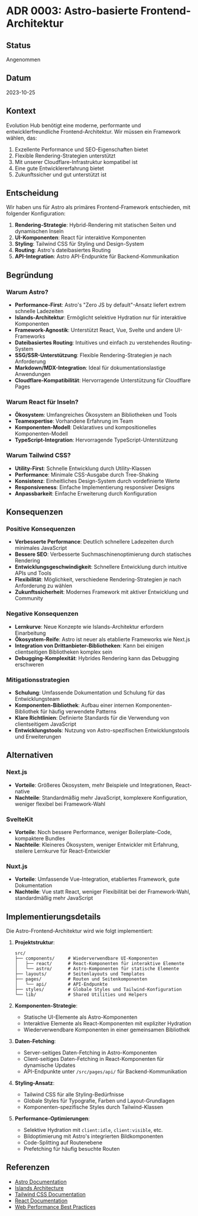 # ADR 0003: Astro-basierte Frontend-Architektur

## Status

Angenommen

## Datum

2023-10-25

## Kontext

Evolution Hub benötigt eine moderne, performante und entwicklerfreundliche Frontend-Architektur. Wir müssen ein Framework wählen, das:

1. Exzellente Performance und SEO-Eigenschaften bietet
2. Flexible Rendering-Strategien unterstützt
3. Mit unserer Cloudflare-Infrastruktur kompatibel ist
4. Eine gute Entwicklererfahrung bietet
5. Zukunftssicher und gut unterstützt ist

## Entscheidung

Wir haben uns für Astro als primäres Frontend-Framework entschieden, mit folgender Konfiguration:

1. **Rendering-Strategie**: Hybrid-Rendering mit statischen Seiten und dynamischen Inseln
2. **UI-Komponenten**: React für interaktive Komponenten
3. **Styling**: Tailwind CSS für Styling und Design-System
4. **Routing**: Astro's dateibasiertes Routing
5. **API-Integration**: Astro API-Endpunkte für Backend-Kommunikation

## Begründung

### Warum Astro?

- **Performance-First**: Astro's "Zero JS by default"-Ansatz liefert extrem schnelle Ladezeiten
- **Islands-Architektur**: Ermöglicht selektive Hydration nur für interaktive Komponenten
- **Framework-Agnostik**: Unterstützt React, Vue, Svelte und andere UI-Frameworks
- **Dateibasiertes Routing**: Intuitives und einfach zu verstehendes Routing-System
- **SSG/SSR-Unterstützung**: Flexible Rendering-Strategien je nach Anforderung
- **Markdown/MDX-Integration**: Ideal für dokumentationslastige Anwendungen
- **Cloudflare-Kompatibilität**: Hervorragende Unterstützung für Cloudflare Pages

### Warum React für Inseln?

- **Ökosystem**: Umfangreiches Ökosystem an Bibliotheken und Tools
- **Teamexpertise**: Vorhandene Erfahrung im Team
- **Komponenten-Modell**: Deklaratives und kompositionelles Komponenten-Modell
- **TypeScript-Integration**: Hervorragende TypeScript-Unterstützung

### Warum Tailwind CSS?

- **Utility-First**: Schnelle Entwicklung durch Utility-Klassen
- **Performance**: Minimale CSS-Ausgabe durch Tree-Shaking
- **Konsistenz**: Einheitliches Design-System durch vordefinierte Werte
- **Responsiveness**: Einfache Implementierung responsiver Designs
- **Anpassbarkeit**: Einfache Erweiterung durch Konfiguration

## Konsequenzen

### Positive Konsequenzen

- **Verbesserte Performance**: Deutlich schnellere Ladezeiten durch minimales JavaScript
- **Bessere SEO**: Verbesserte Suchmaschinenoptimierung durch statisches Rendering
- **Entwicklungsgeschwindigkeit**: Schnellere Entwicklung durch intuitive APIs und Tools
- **Flexibilität**: Möglichkeit, verschiedene Rendering-Strategien je nach Anforderung zu wählen
- **Zukunftssicherheit**: Modernes Framework mit aktiver Entwicklung und Community

### Negative Konsequenzen

- **Lernkurve**: Neue Konzepte wie Islands-Architektur erfordern Einarbeitung
- **Ökosystem-Reife**: Astro ist neuer als etablierte Frameworks wie Next.js
- **Integration von Drittanbieter-Bibliotheken**: Kann bei einigen clientseitigen Bibliotheken komplex sein
- **Debugging-Komplexität**: Hybrides Rendering kann das Debugging erschweren

### Mitigationsstrategien

- **Schulung**: Umfassende Dokumentation und Schulung für das Entwicklungsteam
- **Komponenten-Bibliothek**: Aufbau einer internen Komponenten-Bibliothek für häufig verwendete Patterns
- **Klare Richtlinien**: Definierte Standards für die Verwendung von clientseitigem JavaScript
- **Entwicklungstools**: Nutzung von Astro-spezifischen Entwicklungstools und Erweiterungen

## Alternativen

### Next.js

- **Vorteile**: Größeres Ökosystem, mehr Beispiele und Integrationen, React-native
- **Nachteile**: Standardmäßig mehr JavaScript, komplexere Konfiguration, weniger flexibel bei Framework-Wahl

### SvelteKit

- **Vorteile**: Noch bessere Performance, weniger Boilerplate-Code, kompaktere Bundles
- **Nachteile**: Kleineres Ökosystem, weniger Entwickler mit Erfahrung, steilere Lernkurve für React-Entwickler

### Nuxt.js

- **Vorteile**: Umfassende Vue-Integration, etabliertes Framework, gute Dokumentation
- **Nachteile**: Vue statt React, weniger Flexibilität bei der Framework-Wahl, standardmäßig mehr JavaScript

## Implementierungsdetails

Die Astro-Frontend-Architektur wird wie folgt implementiert:

1. **Projektstruktur**:

   ```
   src/
   ├── components/     # Wiederverwendbare UI-Komponenten
   │   ├── react/      # React-Komponenten für interaktive Elemente
   │   └── astro/      # Astro-Komponenten für statische Elemente
   ├── layouts/        # Seitenlayouts und Templates
   ├── pages/          # Routen und Seitenkomponenten
   │   └── api/        # API-Endpunkte
   ├── styles/         # Globale Styles und Tailwind-Konfiguration
   └── lib/            # Shared Utilities und Helpers
   ```

2. **Komponenten-Strategie**:
   - Statische UI-Elemente als Astro-Komponenten
   - Interaktive Elemente als React-Komponenten mit expliziter Hydration
   - Wiederverwendbare Komponenten in einer gemeinsamen Bibliothek

3. **Daten-Fetching**:
   - Server-seitiges Daten-Fetching in Astro-Komponenten
   - Client-seitiges Daten-Fetching in React-Komponenten für dynamische Updates
   - API-Endpunkte unter `/src/pages/api/` für Backend-Kommunikation

4. **Styling-Ansatz**:
   - Tailwind CSS für alle Styling-Bedürfnisse
   - Globale Styles für Typografie, Farben und Layout-Grundlagen
   - Komponenten-spezifische Styles durch Tailwind-Klassen

5. **Performance-Optimierungen**:
   - Selektive Hydration mit `client:idle`, `client:visible`, etc.
   - Bildoptimierung mit Astro's integrierten Bildkomponenten
   - Code-Splitting auf Routenebene
   - Prefetching für häufig besuchte Routen

## Referenzen

- [Astro Documentation](https://docs.astro.build)
- [Islands Architecture](https://jasonformat.com/islands-architecture/)
- [Tailwind CSS Documentation](https://tailwindcss.com/docs)
- [React Documentation](https://reactjs.org/docs)
- [Web Performance Best Practices](https://web.dev/performance-optimizing-content-efficiency/)
